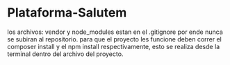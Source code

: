 # Plataforma-Salutem
los archivos: vendor y node_modules estan en el .gitignore por ende nunca se subiran al repositorio.
para que el proyecto les funcione deben correr el composer install y el npm install respectivamente,
esto se realiza desde la terminal dentro del archivo del proyecto.
